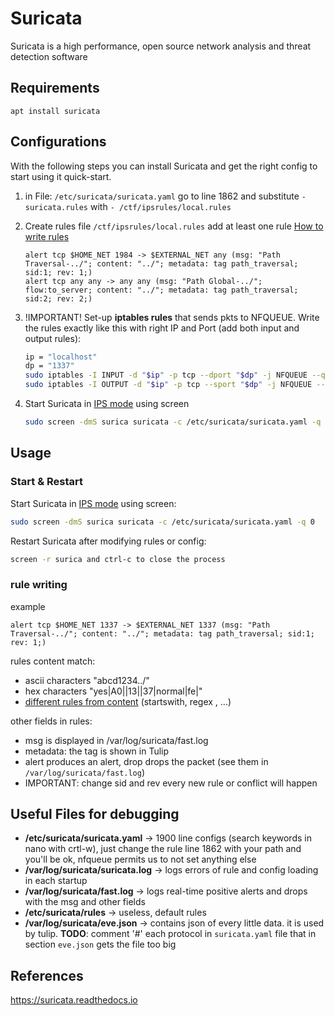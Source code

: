 # Suricata
Suricata is a high performance, open source network analysis and threat detection software

## Requirements
`apt install suricata`

## Configurations
With the following steps you can install Suricata and get the right config to start using it quick-start.

1. in File: `/etc/suricata/suricata.yaml` go to line 1862 and substitute `- suricata.rules` with `- /ctf/ipsrules/local.rules`

2. Create rules file `/ctf/ipsrules/local.rules` add at least one rule [How to write rules](https://docs.suricata.io/en/suricata-6.0.0/rules/intro.html)
	```
	alert tcp $HOME_NET 1984 -> $EXTERNAL_NET any (msg: "Path Traversal-../"; content: "../"; metadata: tag path_traversal; sid:1; rev: 1;)
	alert tcp any any -> any any (msg: "Path Global-../"; flow:to_server; content: "../"; metadata: tag path_traversal; sid:2; rev: 2;)
	```

3. !IMPORTANT! Set-up **iptables rules** that sends pkts to NFQUEUE. Write the rules exactly like this with right IP and Port (add both input and output rules):
	```bash
	ip = "localhost"
	dp = "1337"
	sudo iptables -I INPUT -d "$ip" -p tcp --dport "$dp" -j NFQUEUE --queue-num 1 --queue-bypass
	sudo iptables -I OUTPUT -d "$ip" -p tcp --sport "$dp" -j NFQUEUE --queue-num 1 --queue-bypass
	```
	
4. Start Suricata in [IPS mode](https://suricata.readthedocs.io/en/suricata-6.0.0/setting-up-ipsinline-for-linux.html) using screen
	```bash
	sudo screen -dmS surica suricata -c /etc/suricata/suricata.yaml -q 0
	```	

## Usage
### Start & Restart

Start Suricata in [IPS mode](https://suricata.readthedocs.io/en/suricata-6.0.0/setting-up-ipsinline-for-linux.html) using screen:
```bash
sudo screen -dmS surica suricata -c /etc/suricata/suricata.yaml -q 0
```
	
Restart Suricata after modifying rules or config:
```bash
screen -r surica and ctrl-c to close the process
```

### rule writing
example
```suricata
alert tcp $HOME_NET 1337 -> $EXTERNAL_NET 1337 (msg: "Path Traversal-../"; content: "../"; metadata: tag path_traversal; sid:1; rev: 1;)
```

rules content match:
- ascii characters "abcd1234../"
- hex characters "yes|A0||13||37|normal|fe|"
- [different rules from content](https://docs.suricata.io/en/suricata-6.0.0/rules/payload-keywords.html#content) (startswith, regex , ...)

other fields in rules:
- msg is displayed in /var/log/suricata/fast.log
- metadata: the tag is shown in Tulip 
- alert produces an alert, drop drops the packet  (see them in `/var/log/suricata/fast.log`)
- IMPORTANT: change sid and rev every new rule or conflict will happen


## Useful Files for debugging
- **/etc/suricata/suricata.yaml** -> 1900 line configs (search keywords in nano with crtl-w), just change the rule line 1862 with your path and you'll be ok, nfqueue permits us to not set anything else
- **/var/log/suricata/suricata.log** -> logs errors of rule and config loading in each startup
- **/var/log/suricata/fast.log** -> logs real-time positive alerts and drops with the msg and other fields
- **/etc/suricata/rules** -> useless, default rules
- **/var/log/suricata/eve.json** -> contains json of every little data. it is used by tulip. **TODO**: comment '#' each protocol in `suricata.yaml` file that in section `eve.json` gets the file too big


## References
https://suricata.readthedocs.io
